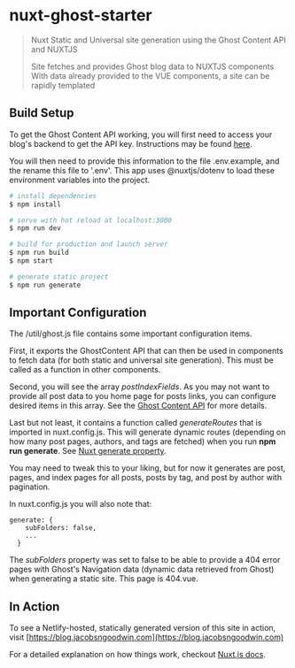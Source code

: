 # nuxt-ghost-starter

> Nuxt Static and Universal site generation using the Ghost Content API and NUXTJS
>
> Site fetches and provides Ghost blog data to NUXTJS components
> With data already provided to the VUE components, a site can be rapidly templated

## Build Setup

To get the Ghost Content API working, you will first need to access your blog's backend to get the API key. Instructions may be found [here](https://docs.ghost.org/api/content/#authentication).

You will then need to provide this information to the file .env.example, and the rename this file to '.env'. This app uses @nuxtjs/dotenv to load these environment variables into the project.

``` bash
# install dependencies
$ npm install

# serve with hot reload at localhost:3000
$ npm run dev

# build for production and launch server
$ npm run build
$ npm start

# generate static project
$ npm run generate
```

## Important Configuration

The /util/ghost.js file contains some important configuration items. 

First, it exports the GhostContent API that can then be used in components to fetch data (for both static and universal site generation). This must be called as a function in other components.

Second, you will see the array _postIndexFields_. As you may not want to provide all post data to you home page for posts links, you can configure desired items in this array. See the [Ghost Content API](https://docs.ghost.org/api/content/#resources) for more details.

Last but not least, it contains a function called _generateRoutes_ that is imported in nuxt.config.js. This will generate dynamic routes (depending on how many post pages, authors, and tags are fetched) when you run __npm run generate__. See [Nuxt generate property](https://nuxtjs.org/api/configuration-generate).

You may need to tweak this to your liking, but for now it generates are post, pages, and index pages for all posts, posts by tag, and post by author with pagination. 

In nuxt.config.js you will also note that:
```
generate: {
    subFolders: false,
    ...
  }
```

The _subFolders_ property was set to false to be able to provide a 404 error pages with Ghost's Navigation data (dynamic data retrieved from Ghost) when generating a static site. This page is 404.vue.

## In Action

To see a Netlify-hosted, statically generated version of this site in action, visit [https://blog.jacobsngoodwin.com](https://blog.jacobsngoodwin.com)

For a detailed explanation on how things work, checkout [Nuxt.js docs](https://nuxtjs.org).
